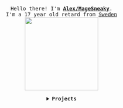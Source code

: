 <p align="center">
  <br>
  <samp>
    Hello there! I'm <b><a href="https://sneaky.pink">Alex/MageSneaky</a></b>.
    <br>I'm a 17 year old retard from <a href="https://sneaky.pink/images/sweden.jpg">Sweden</a><br>
</samp>
  <img src="https://sneaky.pink/images/henlo.gif" width="200"/>
</p>

<details align="center">

<summary> <b> <samp> Projects </samp></b></summary>
<samp>
 <b><h2>SteamAccountSwitcherCMD</h2></b>
<a href="https://github.com/MageSneaky/SteamAccountSwitcherCMD"><img src="https://sneaky.pink/projects/steam.png" width="200"/></a>
Project: <a href="https://github.com/MageSneaky/SteamAccountSwitcherCMD">Link</a>
  
<b><h2>Drift86 Community Updates</h2></b>
<a href="https://github.com/MageSneaky/Drift86CE"><img src="https://sneaky.pink/projects/drift86.png" width="200"/></a>
Project: <a href="https://github.com/MageSneaky/Drift86CE">Link</a>
  
<b><h2>Minecraft Automatic Mod Downloader</h2></b>
<a href="https://github.com/MageSneaky/Automatic-Mod-Downloader"><img src="https://sneaky.pink/projects/minecraft.png" width="200"/></a>
Project: <a href="https://github.com/MageSneaky/Automatic-Mod-Downloader">Link</a>

<p align="center">
  <a href="https://sneaky.pink">
  <img src="https://sneaky.pink/images/sneaky.png" width="40px" alt="Website"></a>
  &nbsp; 
  &nbsp;
  <a href="https://twitter.com/MageSneaky">
  <img src="https://sneaky.pink/images/twitter.png" width="40px" alt="Twitter"></a>
  &nbsp; 
  &nbsp;
  <a href="https://www.youtube.com/MageSneaky">
  <img src="https://sneaky.pink/images/youtube.png" width="40px" alt="YouTube"></a>
  &nbsp;
  &nbsp;
</p> 
</samp>
</details>

